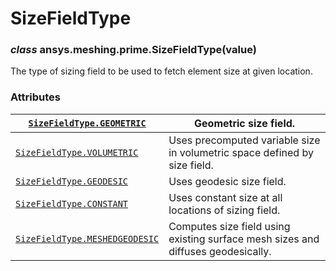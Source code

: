 <!-- vale off -->

<a id="sizefieldtype"></a>

# SizeFieldType

<a id="ansys.meshing.prime.SizeFieldType"></a>

### *class* ansys.meshing.prime.SizeFieldType(value)

The type of sizing field to be used to fetch element size at given location.

<!-- !! processed by numpydoc !! -->

### Attributes

| [`SizeFieldType.GEOMETRIC`](ansys.meshing.prime.SizeFieldType.GEOMETRIC.md#ansys.meshing.prime.SizeFieldType.GEOMETRIC)                | Geometric size field.                                                            |
|----------------------------------------------------------------------------------------------------------------------------------------|----------------------------------------------------------------------------------|
| [`SizeFieldType.VOLUMETRIC`](ansys.meshing.prime.SizeFieldType.VOLUMETRIC.md#ansys.meshing.prime.SizeFieldType.VOLUMETRIC)             | Uses precomputed variable size in volumetric space defined by size field.        |
| [`SizeFieldType.GEODESIC`](ansys.meshing.prime.SizeFieldType.GEODESIC.md#ansys.meshing.prime.SizeFieldType.GEODESIC)                   | Uses geodesic size field.                                                        |
| [`SizeFieldType.CONSTANT`](ansys.meshing.prime.SizeFieldType.CONSTANT.md#ansys.meshing.prime.SizeFieldType.CONSTANT)                   | Uses constant size at all locations of sizing field.                             |
| [`SizeFieldType.MESHEDGEODESIC`](ansys.meshing.prime.SizeFieldType.MESHEDGEODESIC.md#ansys.meshing.prime.SizeFieldType.MESHEDGEODESIC) | Computes size field using existing surface mesh sizes and diffuses geodesically. |
<!-- vale on -->
